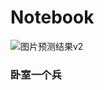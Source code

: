 # Notebook


![图片预测结果v2](https://user-images.githubusercontent.com/52401019/230394796-a967c93f-4056-4832-bccc-bdb1aa677e3d.png)

### 卧室一个兵
